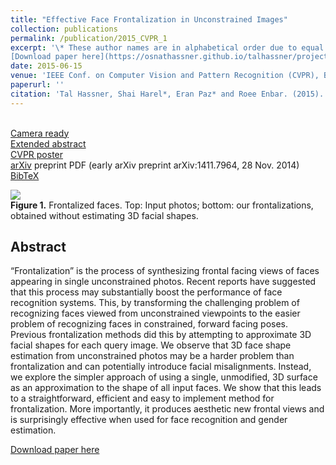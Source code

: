 ```yaml
---
title: "Effective Face Frontalization in Unconstrained Images"
collection: publications
permalink: /publication/2015_CVPR_1
excerpt: '\* These author names are in alphabetical order due to equal contribution.<br/><br/>
[Download paper here](https://osnathassner.github.io/talhassner/projects/frontalize/CVPR2015_frontalize.pdf)'
date: 2015-06-15
venue: 'IEEE Conf. on Computer Vision and Pattern Recognition (CVPR), Boston'
paperurl: ''
citation: 'Tal Hassner, Shai Harel*, Eran Paz* and Roee Enbar. (2015). &quot;Effective Face Frontalization in Unconstrained Images.&quot; <i>IEEE Conf. on Computer Vision and Pattern Recognition (CVPR), Boston</i>.'
---
```


<br/>[Camera ready](https://osnathassner.github.io/talhassner/projects/frontalize/frontalize.pdf)
<br/>[Extended abstract](https://osnathassner.github.io/talhassner/projects/frontalize/frontalize_abstract.pdf)
<br/>[CVPR poster](https://osnathassner.github.io/talhassner/projects/frontalize/hassner_et_al_cvpr15_poster.pdf)
<br/>[arXiv](https://arxiv.org/abs/1411.7964) preprint PDF (early arXiv preprint arXiv:1411.7964, 28 Nov. 2014)
<br/>[BibTeX](https://osnathassner.github.io/talhassner/projects/frontalize/BibTeX.txt)


<img src='https://osnathassner.github.io/talhassner/projects/frontalize/teaser_e.jpg'> 
<br/><b>Figure 1.</b> Frontalized faces. Top: Input photos; bottom: our frontalizations, obtained without estimating 3D facial shapes.

Abstract
------
“Frontalization” is the process of synthesizing frontal facing views of faces appearing in single unconstrained photos. Recent reports have suggested that this process may substantially boost the performance of face recognition systems. This, by transforming the challenging problem of recognizing faces viewed from unconstrained viewpoints to the easier problem of recognizing faces in constrained, forward facing poses. Previous frontalization methods did this by attempting to approximate 3D facial shapes for each query image. We observe that 3D face shape estimation from unconstrained photos may be a harder problem than frontalization and can potentially introduce facial misalignments. Instead, we explore the simpler approach of using a single, unmodified, 3D surface as an approximation to the shape of all input faces. We show that this leads to a straightforward, efficient and easy to implement method for frontalization. More importantly, it produces aesthetic new frontal views and is surprisingly effective when used for face recognition and gender estimation.



[Download paper here](https://osnathassner.github.io/talhassner/projects/frontalize/CVPR2015_frontalize.pdf)
